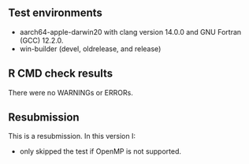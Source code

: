 ## Test environments
* aarch64-apple-darwin20 with clang version 14.0.0 and GNU Fortran (GCC) 12.2.0.
* win-builder (devel, oldrelease, and release)
  
## R CMD check results
There were no WARNINGs or ERRORs.

## Resubmission
This is a resubmission. In this version I:
* only skipped the test if OpenMP is not supported.
